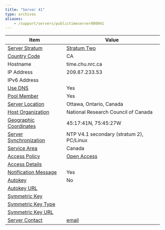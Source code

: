 ```yaml
---
title: "Server 41"
type: archives
aliases:
    - /support/servers/publictimeserver000041
---
```


| Item | Value |
| ----- | ----- |
| [Server Stratum](/support/servers/serverstratum) | [Stratum Two](/support/servers/stratumtwotimeservers) |
| [Country Code](/support/servers/countrycode) | CA |
| Hostname |  time.chu.nrc.ca |
| IP Address |  209.87.233.53 |
| IPv6 Address | |
| [Use DNS](/support/servers/usedns) | Yes |
| [Pool Member](/support/servers/poolmember) | Yes |
| [Server Location](/support/servers/serverlocation) |  Ottawa, Ontario, Canada |
| [Host Organization](/support/servers/hostorganization) |  National Research Council of Canada |
| [ Geographic Coordinates](/support/servers/geographiccoordinates) |  45:17:41N, 75:45:27W |
| [Server Synchronization](/support/servers/serversynchronization) |  NTP V4.1 secondary (stratum 2), PC/Linux  |
| [Service Area](/support/servers/servicearea) | Canada |
| [Access Policy](/support/servers/accesspolicy) | [Open Access](/support/servers/openaccess) |
| [Access Details](/support/servers/accessdetails) |  |
| [Notification Message](/support/servers/notificationmessage) | Yes |
| [Autokey](/support/servers/autokey) | No |
| [Autokey URL](/support/servers/autokeyurl) | |
| [Symmetric Key](/support/servers/symmetrickey) | |
| [Symmetric Key Type](/support/servers/symmetrickeytype) | |
| [Symmetric Key URL](/support/servers/symmetrickeyurl) | |
| [Server Contact](/support/servers/servercontact) | [email](mailto:time@nrc.ca) |